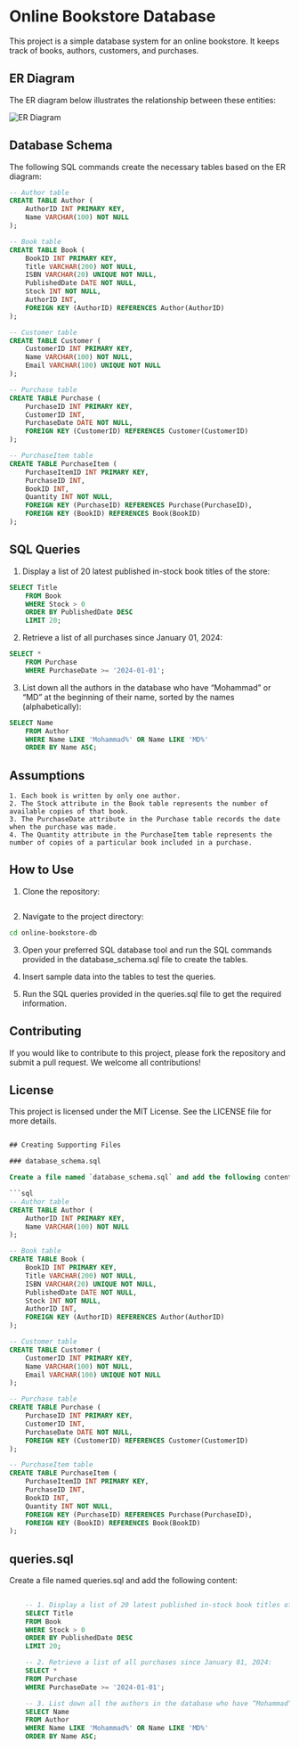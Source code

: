 # Online Bookstore Database

This project is a simple database system for an online bookstore. It keeps track of books, authors, customers, and purchases. 

## ER Diagram

The ER diagram below illustrates the relationship between these entities:

![ER Diagram](er_diagram.png)

## Database Schema

The following SQL commands create the necessary tables based on the ER diagram:

```sql
-- Author table
CREATE TABLE Author (
    AuthorID INT PRIMARY KEY,
    Name VARCHAR(100) NOT NULL
);

-- Book table
CREATE TABLE Book (
    BookID INT PRIMARY KEY,
    Title VARCHAR(200) NOT NULL,
    ISBN VARCHAR(20) UNIQUE NOT NULL,
    PublishedDate DATE NOT NULL,
    Stock INT NOT NULL,
    AuthorID INT,
    FOREIGN KEY (AuthorID) REFERENCES Author(AuthorID)
);

-- Customer table
CREATE TABLE Customer (
    CustomerID INT PRIMARY KEY,
    Name VARCHAR(100) NOT NULL,
    Email VARCHAR(100) UNIQUE NOT NULL
);

-- Purchase table
CREATE TABLE Purchase (
    PurchaseID INT PRIMARY KEY,
    CustomerID INT,
    PurchaseDate DATE NOT NULL,
    FOREIGN KEY (CustomerID) REFERENCES Customer(CustomerID)
);

-- PurchaseItem table
CREATE TABLE PurchaseItem (
    PurchaseItemID INT PRIMARY KEY,
    PurchaseID INT,
    BookID INT,
    Quantity INT NOT NULL,
    FOREIGN KEY (PurchaseID) REFERENCES Purchase(PurchaseID),
    FOREIGN KEY (BookID) REFERENCES Book(BookID)
);

```


## SQL Queries

1. Display a list of 20 latest published in-stock book titles of the store:
```sql
SELECT Title
    FROM Book
    WHERE Stock > 0
    ORDER BY PublishedDate DESC
    LIMIT 20;
```

2. Retrieve a list of all purchases since January 01, 2024:

```sql 
SELECT *
    FROM Purchase
    WHERE PurchaseDate >= '2024-01-01';

```

3. List down all the authors in the database who have “Mohammad” or “MD” at the beginning of their name, sorted by the names (alphabetically):


```sql 
SELECT Name
    FROM Author
    WHERE Name LIKE 'Mohammad%' OR Name LIKE 'MD%'
    ORDER BY Name ASC;

```
## Assumptions

    1. Each book is written by only one author.
    2. The Stock attribute in the Book table represents the number of available copies of that book.
    3. The PurchaseDate attribute in the Purchase table records the date when the purchase was made.
    4. The Quantity attribute in the PurchaseItem table represents the number of copies of a particular book included in a purchase.

## How to Use
1. Clone the repository:

```sh 

```
2. Navigate to the project directory:

```sh 
cd online-bookstore-db
```
3. Open your preferred SQL database tool and run the SQL commands provided in the database_schema.sql file to create the tables.

4. Insert sample data into the tables to test the queries.

5. Run the SQL queries provided in the queries.sql file to get the required information.

## Contributing

If you would like to contribute to this project, please fork the repository and submit a pull request. We welcome all contributions!

## License

This project is licensed under the MIT License. See the LICENSE file for more details.

```sql

## Creating Supporting Files

### database_schema.sql

Create a file named `database_schema.sql` and add the following content:

```sql
-- Author table
CREATE TABLE Author (
    AuthorID INT PRIMARY KEY,
    Name VARCHAR(100) NOT NULL
);

-- Book table
CREATE TABLE Book (
    BookID INT PRIMARY KEY,
    Title VARCHAR(200) NOT NULL,
    ISBN VARCHAR(20) UNIQUE NOT NULL,
    PublishedDate DATE NOT NULL,
    Stock INT NOT NULL,
    AuthorID INT,
    FOREIGN KEY (AuthorID) REFERENCES Author(AuthorID)
);

-- Customer table
CREATE TABLE Customer (
    CustomerID INT PRIMARY KEY,
    Name VARCHAR(100) NOT NULL,
    Email VARCHAR(100) UNIQUE NOT NULL
);

-- Purchase table
CREATE TABLE Purchase (
    PurchaseID INT PRIMARY KEY,
    CustomerID INT,
    PurchaseDate DATE NOT NULL,
    FOREIGN KEY (CustomerID) REFERENCES Customer(CustomerID)
);

-- PurchaseItem table
CREATE TABLE PurchaseItem (
    PurchaseItemID INT PRIMARY KEY,
    PurchaseID INT,
    BookID INT,
    Quantity INT NOT NULL,
    FOREIGN KEY (PurchaseID) REFERENCES Purchase(PurchaseID),
    FOREIGN KEY (BookID) REFERENCES Book(BookID)
);

```

## queries.sql

Create a file named queries.sql and add the following content:
```sql
    
    -- 1. Display a list of 20 latest published in-stock book titles of the store:
    SELECT Title
    FROM Book
    WHERE Stock > 0
    ORDER BY PublishedDate DESC
    LIMIT 20;

    -- 2. Retrieve a list of all purchases since January 01, 2024:
    SELECT *
    FROM Purchase
    WHERE PurchaseDate >= '2024-01-01';

    -- 3. List down all the authors in the database who have “Mohammad” or “MD” at the beginning of their name, sorted by the names (alphabetically):
    SELECT Name
    FROM Author
    WHERE Name LIKE 'Mohammad%' OR Name LIKE 'MD%'
    ORDER BY Name ASC;


```